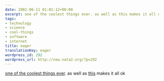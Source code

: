 ```yaml
---
date: 2002-06-11 01:01:12+00:00
excerpt: one of the coolest things ever. as well as this makes it all ok
tags:
- technology
- science
- cool-things
- software
- internet
title: eager
translationKey: eager
wordpress_id: 292
wordpress_url: http://new.nata2.org/?p=292
---
```


<a href="http://micro.magnet.fsu.edu/primer/java/scienceopticsu/powersof10/">one of the coolest things ever</a>. as well as <a href="http://msdl.microsoft.com/msdownload/mschat/2.5/x86/en/MSCHAT25.EXE">this</a> makes it all ok